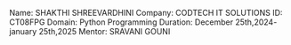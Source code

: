 Name: SHAKTHI SHREEVARDHINI
Company: CODTECH IT SOLUTIONS
ID: CT08FPG
Domain: Python Programming
Duration: December 25th,2024- january 25th,2025
Mentor: SRAVANI GOUNI
